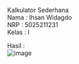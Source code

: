 Kalkulator Sederhana   
Nama  : Ihsan Widagdo  
NRP   : 5025211231   
Kelas : I  

Hasil :  
![image](https://github.com/dagdo03/tugas1-pweb-i/assets/95538168/c26c5483-6a44-4399-944a-57f6958d6ada)


